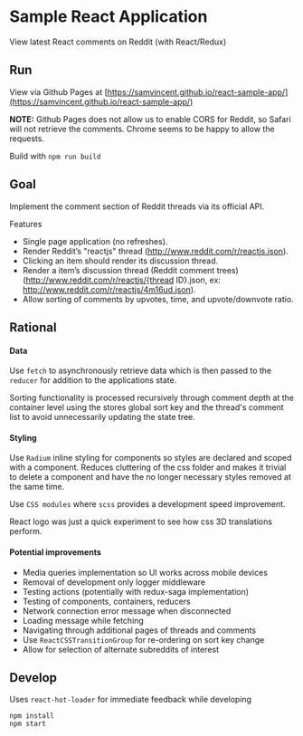 # Sample React Application
View latest React comments on Reddit (with React/Redux)

## Run

View via Github Pages at [https://samvincent.github.io/react-sample-app/](https://samvincent.github.io/react-sample-app/)

**NOTE:** Github Pages does not allow us to enable CORS for Reddit, so Safari will not retrieve the comments. Chrome seems to be happy to allow the requests.

Build with `npm run build`

## Goal

Implement the comment section of Reddit threads via its official API.

Features

* Single page application (no refreshes).
* Render Reddit’s "reactjs" thread (http://www.reddit.com/r/reactjs.json).
* Clicking an item should render its discussion thread.
* Render a item’s discussion thread (Reddit comment trees) (http://www.reddit.com/r/reactjs/{thread ID}.json, ex: http://www.reddit.com/r/reactjs/4m16ud.json).
* Allow sorting of comments by upvotes, time, and upvote/downvote ratio.

## Rational

#### Data
Use `fetch` to asynchronously retrieve data which is then passed to the `reducer` for addition to the applications state.

Sorting functionality is processed recursively through comment depth at the container level using the stores global sort key and the thread's comment list to avoid unnecessarily updating the state tree.

#### Styling
Use `Radium` inline styling for components so styles are declared and scoped with a component. Reduces cluttering of the css folder and makes it trivial to delete a component and have the no longer necessary styles removed at the same time.

Use `CSS modules` where `scss` provides a development speed improvement.

React logo was just a quick experiment to see how css 3D translations perform.

#### Potential improvements
* Media queries implementation so UI works across mobile devices
* Removal of development only logger middleware
* Testing actions (potentially with redux-saga implementation)
* Testing of components, containers, reducers
* Network connection error message when disconnected
* Loading message while fetching
* Navigating through additional pages of threads and comments
* Use `ReactCSSTransitionGroup` for re-ordering on sort key change
* Allow for selection of alternate subreddits of interest

## Develop

Uses `react-hot-loader` for immediate feedback while developing

    npm install
    npm start
